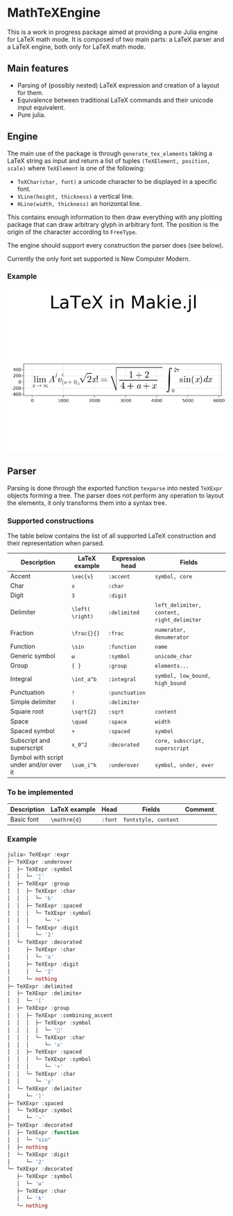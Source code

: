 # MathTeXEngine

This is a work in progress package aimed at providing a pure Julia engine for LaTeX math mode. It is composed of two main parts: a LaTeX parser and a LaTeX engine, both only for LaTeX math mode.

## Main features

- Parsing of (possibly nested) LaTeX expression and creation of a layout for them.
- Equivalence between traditional LaTeX commands and their unicode input equivalent.
- Pure julia.

## Engine

The main use of the package is through `generate_tex_elements` taking a LaTeX string as input and return a list of tuples `(TeXElement, position, scale)` where `TeXElement` is one of the following:

- `TeXChar(char, font)` a unicode character to be displayed in a specific font.
- `VLine(height, thickness)` a vertical line.
- `HLine(width, thickness)` an horizontal line.

This contains enough information to then draw everything with any plotting package that can draw arbitrary glyph in arbitrary font. The position is the origin of the character according to `FreeType`.

The engine should support every construction the parser does (see below).

Currently the only font set supported is New Computer Modern.

### Example

![Example](example.png)

## Parser

Parsing is done through the exported function `texparse` into nested `TeXExpr` objects forming a tree. The parser does not perform any operation to layout the elements, it only transforms them into a syntax tree.

### Supported constructions

The table below contains the list of all supported LaTeX construction and their representation when parsed.

| Description | LaTeX example | Expression head | Fields |
|--|--|--|--|
| Accent | `\vec{v}` | `:accent` | `symbol, core` |
| Char | `x` | `:char` |
| Digit | `3` | `:digit` |
| Delimiter | `\left( \right)` | `:delimited` | `left_delimiter, content, right_delimiter` |
| Fraction | `\frac{}{}` | `:frac` | `numerator, denumerator` |
| Function | `\sin` | `:function` | `name` |
| Generic symbol | `ω` | `:symbol` | `unicode_char` |
| Group | `{ }` | `:group` | `elements...` |
| Integral | `\int_a^b` | `:integral` | `symbol, low_bound, high_bound` |
| Punctuation | `!` | `:punctuation` |
| Simple delimiter | `(` | `:delimiter` |
| Square root | `\sqrt{2}` | `:sqrt` | `content` |
| Space | `\quad` | `:space` | `width` |
| Spaced symbol | `+` | `:spaced` | `symbol` |
| Subscript and superscript | `x_0^2` | `:decorated` | `core, subscript, superscript` |
| Symbol with script under and/or over it | `\sum_i^k` | `:underover` | `symbol, under, over` |

### To be implemented

| Description | LaTeX example | Head | Fields | Comment |
|--|--|--|--|--|
| Basic font | `\mathrm{d}` | `:font` | `fontstyle, content` |

### Example

```julia
julia> TeXExpr :expr
├─ TeXExpr :underover
│  ├─ TeXExpr :symbol
│  │  └─ '∑'
│  ├─ TeXExpr :group
│  │  ├─ TeXExpr :char
│  │  │  └─ 'b'
│  │  ├─ TeXExpr :spaced
│  │  │  └─ TeXExpr :symbol
│  │  │     └─ '+'
│  │  └─ TeXExpr :digit
│  │     └─ '2'
│  └─ TeXExpr :decorated
│     ├─ TeXExpr :char
│     │  └─ 'a'
│     ├─ TeXExpr :digit
│     │  └─ '2'
│     └─ nothing
├─ TeXExpr :delimited
│  ├─ TeXExpr :delimiter
│  │  └─ '['
│  ├─ TeXExpr :group
│  │  ├─ TeXExpr :combining_accent
│  │  │  ├─ TeXExpr :symbol
│  │  │  │  └─ '⃗'
│  │  │  └─ TeXExpr :char
│  │  │     └─ 'x'
│  │  ├─ TeXExpr :spaced
│  │  │  └─ TeXExpr :symbol
│  │  │     └─ '+'
│  │  └─ TeXExpr :char
│  │     └─ 'y'
│  └─ TeXExpr :delimiter
│     └─ ']'
├─ TeXExpr :spaced
│  └─ TeXExpr :symbol
│     └─ '⇒'
├─ TeXExpr :decorated
│  ├─ TeXExpr :function
│  │  └─ "sin"
│  ├─ nothing
│  └─ TeXExpr :digit
│     └─ '2'
└─ TeXExpr :decorated
   ├─ TeXExpr :symbol
   │  └─ 'ω'
   ├─ TeXExpr :char
   │  └─ 'k'
   └─ nothing
```